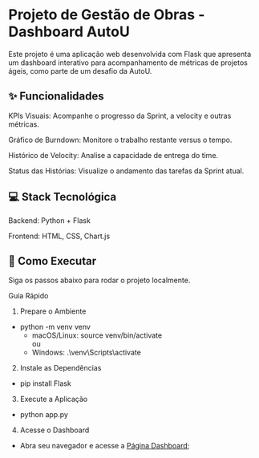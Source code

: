 # Projeto de Gestão de Obras - Dashboard AutoU
Este projeto é uma aplicação web desenvolvida com Flask que apresenta um dashboard interativo para acompanhamento de métricas de projetos ágeis, como parte de um desafio da AutoU.

## ✨ Funcionalidades
KPIs Visuais: Acompanhe o progresso da Sprint, a velocity e outras métricas.

Gráfico de Burndown: Monitore o trabalho restante versus o tempo.

Histórico de Velocity: Analise a capacidade de entrega do time.

Status das Histórias: Visualize o andamento das tarefas da Sprint atual.

## 💻 Stack Tecnológica
Backend: Python + Flask

Frontend: HTML, CSS, Chart.js

## 🚀 Como Executar
Siga os passos abaixo para rodar o projeto localmente.

Guia Rápido
1. Prepare o Ambiente
* python -m venv venv
  * macOS/Linux: source venv/bin/activate  
  ou
  * Windows: .\venv\Scripts\activate  

2. Instale as Dependências
  * pip install Flask

3. Execute a Aplicação
* python app.py

4. Acesse o Dashboard
* Abra seu navegador e acesse a [Página Dashboard](https://localhost);
